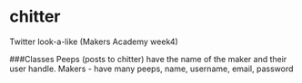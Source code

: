 # chitter
Twitter look-a-like (Makers Academy week4)

###Classes
Peeps (posts to chitter) have the name of the maker and their user handle.
Makers - have many peeps, name, username, email, password

<!-- TODO: move current_maker to a helper file -->